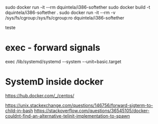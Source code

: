 sudo docker run -it --rm dquintela/i386-softether
sudo docker build -t dquintela/i386-softether .
sudo docker run -it --rm -v /sys/fs/cgroup:/sys/fs/cgroup:ro dquintela/i386-softether

teste
# exec - forward signals
exec /lib/systemd/systemd --system --unit=basic.target

# SystemD inside docker
https://hub.docker.com/_/centos/

https://unix.stackexchange.com/questions/146756/forward-sigterm-to-child-in-bash
https://stackoverflow.com/questions/36545105/docker-couldnt-find-an-alternative-telinit-implementation-to-spawn


